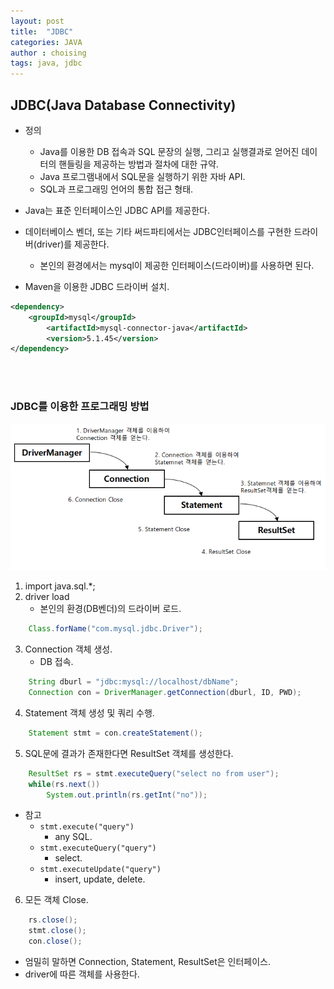 ```yaml
---
layout: post
title:  "JDBC"
categories: JAVA
author : choising
tags: java, jdbc
---
```


## JDBC(Java Database Connectivity)

- 정의
    - Java를 이용한 DB 접속과 SQL 문장의 실행, 그리고 실행결과로 얻어진 데이터의 핸들링을 제공하는 방법과 절차에 대한 규약.
    - Java 프로그램내에서 SQL문을 실행하기 위한 자바 API.
    - SQL과 프로그래밍 언어의 통합 접근 형태.

- Java는 표준 인터페이스인 JDBC API를 제공한다.
- 데이터베이스 벤더, 또는 기타 써드파티에서는 JDBC인터페이스를 구현한 드라이버(driver)를 제공한다. 
    - 본인의 환경에서는 mysql이 제공한 인터페이스(드라이버)를 사용하면 된다.

- Maven을 이용한 JDBC 드라이버 설치.

```xml
<dependency>   
    <groupId>mysql</groupId>   
        <artifactId>mysql-connector-java</artifactId>
        <version>5.1.45</version>
</dependency>
```

<br><br>

### JDBC를 이용한 프로그래밍 방법

 ![jdbc](https://github.com/Oraindrop/oraindrop.github.io/blob/master/assets/_img/jdbcProgramming.png?raw=true)
 
1. import java.sql.*;
2. driver load
    - 본인의 환경(DB벤더)의 드라이버 로드.
```java
    Class.forName("com.mysql.jdbc.Driver");
```

3. Connection 객체 생성.        
    - DB 접속.
```java
    String dburl = "jdbc:mysql://localhost/dbName";
    Connection con = DriverManager.getConnection(dburl, ID, PWD);
```
        
4. Statement 객체 생성 및 쿼리 수행.        
```java
    Statement stmt = con.createStatement();    
```

5. SQL문에 결과가 존재한다면 ResultSet 객체를 생성한다.
```java
    ResultSet rs = stmt.executeQuery("select no from user");
    while(rs.next())
        System.out.println(rs.getInt("no"));
```
- 참고
    - `stmt.execute("query")`
        - any SQL.
    - `stmt.executeQuery("query")`
        - select.
    - `stmt.executeUpdate("query")`
        - insert, update, delete.

6. 모든 객체 Close.
```java
    rs.close();
    stmt.close();
    con.close();
```

- 엄밀히 말하면 Connection, Statement, ResultSet은 인터페이스.
- driver에 따른 객체를 사용한다.